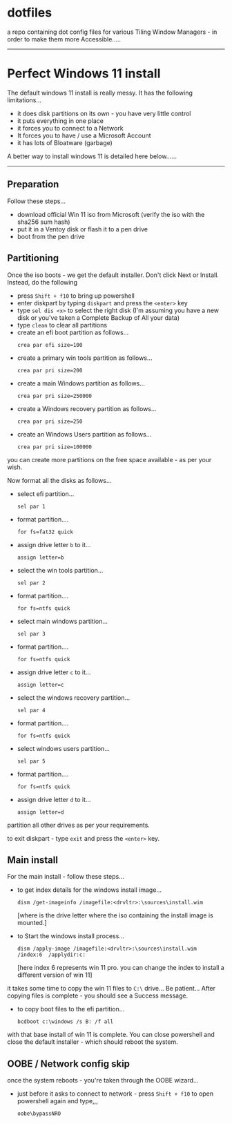 # dotfiles
a repo containing dot config files for various Tiling Window Managers - in order to make them more Accessible.....

-----------------------
# Perfect Windows 11 install

The default windows 11 install is really messy. It has the following limitations...
 - it does disk partitions on its own - you have very little control
 - it puts everything in one place
 - it forces you to connect to a Network
 - It forces you to have / use a Microsoft Account
 - it has lots of Bloatware (garbage)

 A better way to install windows 11 is detailed here below......

 -------------------------------
 ## Preparation

 Follow these steps...
  - download official Win 11 iso from Microsoft (verify the iso with the sha256 sum hash)
  - put it in a Ventoy disk or flash it to a pen drive
  - boot from the pen drive

## Partitioning

Once the iso boots - we get the default installer. Don't click Next or Install. Instead, do the following
 - press `Shift + f10` to bring up powershell
 - enter diskpart by typing `diskpart` and press the `<enter>` key
 - type `sel dis <x>` to select the right disk (I'm assuming you have a new disk or you've taken a Complete Backup of All your data)
 - type `clean` to clear all partitions
 - create an efi boot partition as follows...
   ```
   crea par efi size=100
   ```
- create a primary win tools partition as follows...
   ```
   crea par pri size=200
   ```
- create a main Windows partition as follows...
   ```
   crea par pri size=250000
   ```
- create a Windows recovery partition as follows...
   ```
   crea par pri size=250
   ```
- create an Windows Users partition as follows...
   ```
   crea par pri size=100000
   ```
you can create more partitions on the free space available - as per your wish.

Now format all the disks as follows...

- select efi partition...
  ```
  sel par 1
  ```
- format partition....
  ```
  for fs=fat32 quick
  ```
- assign drive letter `b` to it...
  ```
  assign letter=b
  ```
- select the win tools partition...
  ```
  sel par 2
  ```
- format partition....
  ```
  for fs=ntfs quick
  ```
- select main windows partition...
  ```
  sel par 3
  ```
- format partition....
  ```
  for fs=ntfs quick
  ```
- assign drive letter `c` to it...
  ```
  assign letter=c
  ```
- select the windows recovery  partition...
  ```
  sel par 4
  ```
- format partition....
  ```
  for fs=ntfs quick
  ```
- select windows users partition...
  ```
  sel par 5
  ```
- format partition....
  ```
  for fs=ntfs quick
  ```
- assign drive letter `d` to it...
  ```
  assign letter=d
  ```
partition all other drives as per your requirements.

to exit diskpart - type `exit` and press the `<enter>` key.

## Main install

For the main install - follow these steps...

- to get index details for the windows install image...
  ```
  dism /get-imageinfo /imagefile:<drvltr>:\sources\install.wim
  ```
  [where <drvltr> is the drive letter where the iso containing the install image is mounted.]

- to Start the windows install process...
  ```
  dism /apply-image /imagefile:<drvltr>:\sources\install.wim  /index:6  /applydir:c:
  ```
  [here index 6 represents win 11 pro. you can change the index to install a different version of win 11]
  
it takes some time to copy the win 11 files to `C:\` drive... Be patient... After copying files is complete - you should see a Success message.

- to copy boot files to the efi partition...
  ```
  bcdboot c:\windows /s B: /f all
  ```
with that base install of win 11 is complete. You can close powershell and close the default installer - which should reboot the system.

## OOBE / Network config skip

once the system reboots - you're taken through the OOBE wizard...

- just before it asks to connect to network - press `Shift + f10` to open powershell again and type,,,
  ```
  oobe\bypassNRO
  ```
